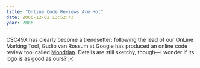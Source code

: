 ```yaml
---
title: "Online Code Reviews Are Hot"
date: 2006-12-02 13:52:43
year: 2006
---
```

CSC49X has clearly become a trendsetter: following the lead of our OnLine Marking Tool, Gudio van Rossum at Google has produced an online code review tool called <a href="http://www.niallkennedy.com/blog/archives/2006/11/google-mondrian.html">Mondrian</a>.  Details are still sketchy, though—I wonder if its logo is as good as ours? ;-)
